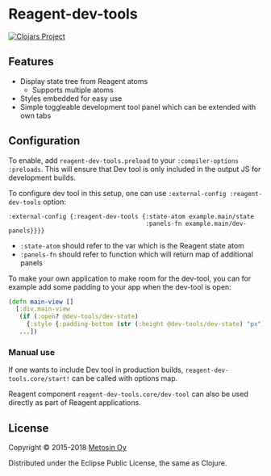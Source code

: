 # Reagent-dev-tools

[![Clojars Project](http://clojars.org/metosin/reagent-dev-tools/latest-version.svg)](http://clojars.org/metosin/reagent-dev-tools)

## Features

- Display state tree from Reagent atoms
  - Supports multiple atoms
- Styles embedded for easy use
- Simple toggleable development tool panel which can be extended with own tabs

## Configuration

To enable, add `reagent-dev-tools.preload` to your `:compiler-options` `:preloads`.
This will ensure that Dev tool is only included in the output JS for
development builds.

To configure dev tool in this setup, one can use `:external-config :reagent-dev-tools` option:

```edn
:external-config {:reagent-dev-tools {:state-atom example.main/state
                                      :panels-fn example.main/dev-panels}}}}
```

- `:state-atom` should refer to the var which is the Reagent state atom
- `:panels-fn` should refer to function which will return map of additional panels

To make your own application to make room for the dev-tool, you can for
example add some padding to your app when the dev-tool is open:

```cljs
(defn main-view []
  [:div.main-view
   (if (:open? @dev-tools/dev-state)
     {:style {:padding-bottom (str (:height @dev-tools/dev-state) "px")}})
   ...])
```

### Manual use

If one wants to include Dev tool in production builds, `reagent-dev-tools.core/start!`
can be called with options map.

Reagent component `reagent-dev-tools.core/dev-tool` can also be used directly
as part of Reagent applications.

## License

Copyright © 2015-2018 [Metosin Oy](http://www.metosin.fi)

Distributed under the Eclipse Public License, the same as Clojure.

